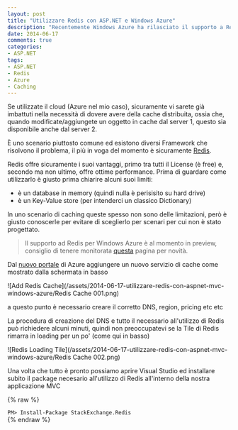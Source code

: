 ```yaml
---
layout: post
title: "Utilizzare Redis con ASP.NET e Windows Azure"
description: "Recentemente Windows Azure ha rilasciato il supporto a Redis. In questo post vedremo come sfruttarlo per effettuare caching distribuito"
date: 2014-06-17
comments: true
categories:
- ASP.NET
tags:
- ASP.NET
- Redis
- Azure
- Caching
---
```


Se utilizzate il cloud (Azure nel mio caso), sicuramente vi sarete già imbattuti nella necessità di dovere avere della cache distribuita, ossia che, quando modificate/aggiungete un oggetto in cache dal server 1, questo sia disponibile anche dal server 2.

È uno scenario piuttosto comune ed esistono diversi Framework che risolvono il problema, il più in voga del momento è sicuramente [Redis](http://redis.io/).

Redis offre sicuramente i suoi vantaggi, primo tra tutti il License (è free) e, secondo ma non ultimo, offre ottime performance.
Prima di guardare come utilizzarlo è giusto prima chiarire alcuni suoi limiti:

- è un database in memory (quindi nulla è perisisito su hard drive)
- è un Key-Value store (per intenderci un classico Dictionary)

In uno scenario di caching queste spesso non sono delle limitazioni, però è giusto conoscerle per evitare di sceglierlo per scenari per cui non è stato progettato.

>Il supporto ad Redis per Windows Azure è al momento in preview, consiglio di tenere monitorata [questa](http://azure.microsoft.com/en-us/documentation/services/cache/) pagina per novità.

Dal [nuovo portale](https://portal.azure.com) di Azure aggiungere un nuovo servizio di cache come mostrato dalla schermata in basso

![Add Redis Cache](/assets/2014-06-17-utilizzare-redis-con-aspnet-mvc-windows-azure/Redis Cache 001.png)

a questo punto è necessario creare il corretto DNS, region, pricing etc etc

La procedura di creazione del DNS e tutto il necessario all'utilizzo di Redis può richiedere alcuni minuti, quindi non preoccupatevi se la Tile di Redis rimarra in loading per un po' (come qui in basso)

![Redis Loading Tile](/assets/2014-06-17-utilizzare-redis-con-aspnet-mvc-windows-azure/Redis Cache 002.png)

Una volta che tutto è pronto possiamo aprire Visual Studio ed installare subito il package necesario all'utilizzo di Redis all'interno della nostra applicazione MVC

{% raw %}
<div class="nuget-badge">
    <code>PM&gt; Install-Package StackExchange.Redis</code>
</div>
{% endraw %}








